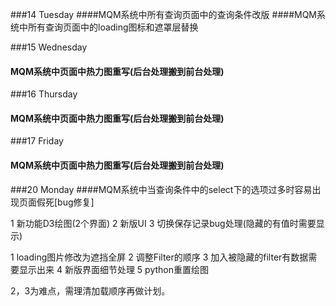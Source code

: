 ###14 Tuesday
####MQM系统中所有查询页面中的查询条件改版
####MQM系统中所有查询页面中的loading图标和遮罩层替换

###15 Wednesday
#### MQM系统中页面中热力图重写(后台处理搬到前台处理)

###16 Thursday
#### MQM系统中页面中热力图重写(后台处理搬到前台处理)

###17 Friday
#### MQM系统中页面中热力图重写(后台处理搬到前台处理)

###20 Monday
####MQM系统中当查询条件中的select下的选项过多时容易出现页面假死[bug修复]

1 新功能D3绘图(2个界面)
2 新版UI
3 切换保存记录bug处理(隐藏的有值时需要显示)


1 loading图片修改为遮挡全屏
2 调整Filter的顺序
3 加入被隐藏的filter有数据需要显示出来
4 新版界面细节处理
5 python重置绘图

2，3为难点，需理清加载顺序再做计划。